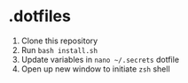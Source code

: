 # .dotfiles

1. Clone this repository
2. Run `bash install.sh`
3. Update variables in ```nano ~/.secrets``` dotfile
4. Open up new window to initiate `zsh` shell